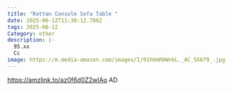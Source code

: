 ```yaml
---
title: "Rattan Console Sofa Table "
date: 2025-06-12T11:30:12.706Z
tags: 2025-06-12
Category: other
description: |-
  95.xx 
  Cc
image: https://m.media-amazon.com/images/I/91hUmR8WnkL._AC_SX679_.jpg
---
```

https://amzlink.to/az0f6d0Z2wIAo    AD